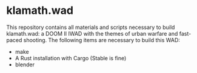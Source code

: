 # klamath.wad

This repository contains all materials and scripts necessary to build klamath.wad: a DOOM II IWAD with the themes of
urban warfare and fast-paced shooting. The following items are necessary to build this WAD:

* make
* A Rust installation with Cargo (Stable is fine)
* blender
